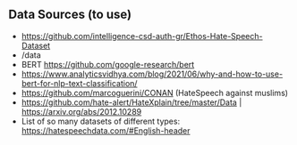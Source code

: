 ## Data Sources (to use)

- https://github.com/intelligence-csd-auth-gr/Ethos-Hate-Speech-Dataset
- /data
- BERT https://github.com/google-research/bert
- https://www.analyticsvidhya.com/blog/2021/06/why-and-how-to-use-bert-for-nlp-text-classification/
- https://github.com/marcoguerini/CONAN (HateSpeech against muslims)
- https://github.com/hate-alert/HateXplain/tree/master/Data | https://arxiv.org/abs/2012.10289
- List of so many datasets of different types: https://hatespeechdata.com/#English-header
